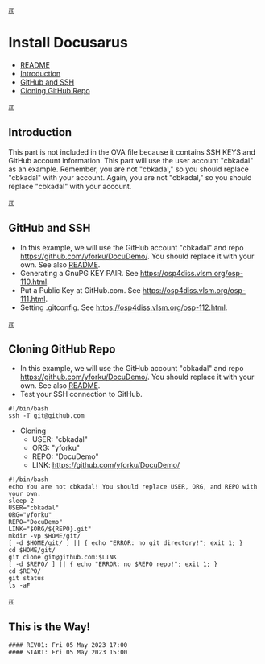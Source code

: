 [&#x213C;](#)<br id="idx00">
# Install Docusarus
* [README](README.md)
* [Introduction](#idx01)
* [GitHub and SSH](#idx02)
* [Cloning GitHub Repo](#idx03)


[&#x213C;](#idx00)<br id="idx01">
## Introduction

This part is not included in the OVA file because it contains SSH KEYS and GitHub account information. This part will use the user account "cbkadal" as an example. Remember, you are not "cbkadal," so you should replace "cbkadal" with your account. 
Again, you are not "cbkadal," so you should replace "cbkadal" with your account.

[&#x213C;](#idx00)<br id="idx02">
## GitHub and SSH
* In this example, we will use the GitHub account "cbkadal" and repo <https://github.com/yforku/DocuDemo/>. You should replace it with your own. See also [README](README.md#idx03).
* Generating a GnuPG KEY PAIR. See <https://osp4diss.vlsm.org/osp-110.html>.
* Put a Public Key at GitHub.com. See <https://osp4diss.vlsm.org/osp-111.html>.
* Setting .gitconfig. See <https://osp4diss.vlsm.org/osp-112.html>.

[&#x213C;](#idx00)<br id="idx03">
## Cloning GitHub Repo
* In this example, we will use the GitHub account "cbkadal" and repo <https://github.com/yforku/DocuDemo/>. You should replace it with your own. See also [README](README.md#idx03).
* Test your SSH connection to GitHub.

```
#!/bin/bash
ssh -T git@github.com

```

* Cloning
  * USER: "cbkadal"
  * ORG:  "yforku"
  * REPO: "DocuDemo"
  * LINK: <https://github.com/yforku/DocuDemo/>

```
#!/bin/bash
echo You are not cbkadal! You should replace USER, ORG, and REPO with your own.
sleep 2
USER="cbkadal"
ORG="yforku"
REPO="DocuDemo"
LINK="$ORG/${REPO}.git"
mkdir -vp $HOME/git/
[ -d $HOME/git/ ] || { echo "ERROR: no git directory!"; exit 1; }
cd $HOME/git/
git clone git@github.com:$LINK
[ -d $REPO/ ] || { echo "ERROR: no $REPO repo!"; exit 1; }
cd $REPO/
git status
ls -aF

```



[&#x213C;](#idx00)<br id="idxZZ">
## This is the Way!

```
#### REV01: Fri 05 May 2023 17:00
#### START: Fri 05 May 2023 15:00
```
